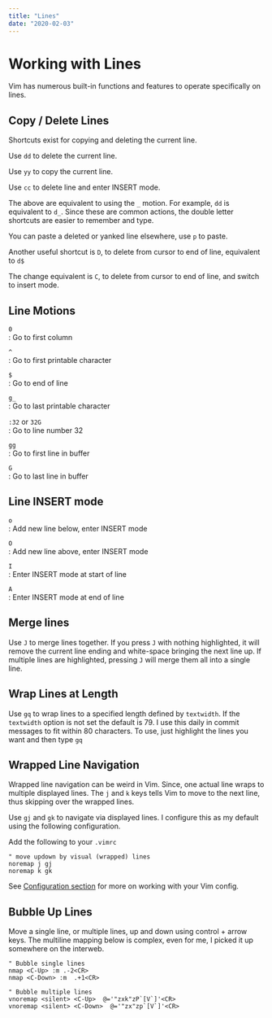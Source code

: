 ```yaml
---
title: "Lines"
date: "2020-02-03"
---
```


# Working with Lines

Vim has numerous built-in functions and features to operate specifically on lines.

## Copy / Delete Lines

Shortcuts exist for copying and deleting the current line.

Use `dd` to delete the current line.

Use `yy` to copy the current line.

Use `cc` to delete line and enter INSERT mode.

The above are equivalent to using the `_` motion. For example, `dd` is equivalent to `d_`. Since these are common actions, the double letter shortcuts are easier to remember and type.

You can paste a deleted or yanked line elsewhere, use `p` to paste.

Another useful shortcut is `D`, to delete from cursor to end of line, equivalent to `d$`

The change equivalent is `C`, to delete from cursor to end of line, and switch to insert mode.

## Line Motions

`0`  
: Go to first column

`^`  
: Go to first printable character

`$`  
: Go to end of line

`g_`  
: Go to last printable character

`:32` or `32G`  
: Go to line number 32

`gg`  
: Go to first line in buffer

`G`  
: Go to last line in buffer

## Line INSERT mode

`o`  
: Add new line below, enter INSERT mode

`O`  
: Add new line above, enter INSERT mode

`I`  
: Enter INSERT mode at start of line

`A`  
: Enter INSERT mode at end of line

## Merge lines

Use `J` to merge lines together. If you press `J` with nothing highlighted, it will remove the current line ending and white-space bringing the next line up. If multiple lines are highlighted, pressing `J` will merge them all into a single line.

## Wrap Lines at Length

Use `gq` to wrap lines to a specified length defined by `textwidth`. If the `textwidth` option is not set the default is 79. I use this daily in commit messages to fit within 80 characters. To use, just highlight the lines you want and then type `gq`

## Wrapped Line Navigation

Wrapped line navigation can be weird in Vim. Since, one actual line wraps to multiple displayed lines. The `j` and `k` keys tells Vim to move to the next line, thus skipping over the wrapped lines.

Use `gj` and `gk` to navigate via displayed lines. I configure this as my default using the following configuration.

Add the following to your `.vimrc`

```vim
" move updown by visual (wrapped) lines
noremap j gj
noremap k gk
```

See [Configuration section](/working-with-vim/configuration/) for more on working with your Vim config.

## Bubble Up Lines

Move a single line, or multiple lines, up and down using control + arrow keys. The multiline mapping below is complex, even for me, I picked it up somewhere on the interweb.

```vim
" Bubble single lines
nmap <C-Up> :m .-2<CR>
nmap <C-Down> :m  .+1<CR>

" Bubble multiple lines
vnoremap <silent> <C-Up>  @='"zxk"zP`[V`]'<CR>
vnoremap <silent> <C-Down>  @='"zx"zp`[V`]'<CR>
```
